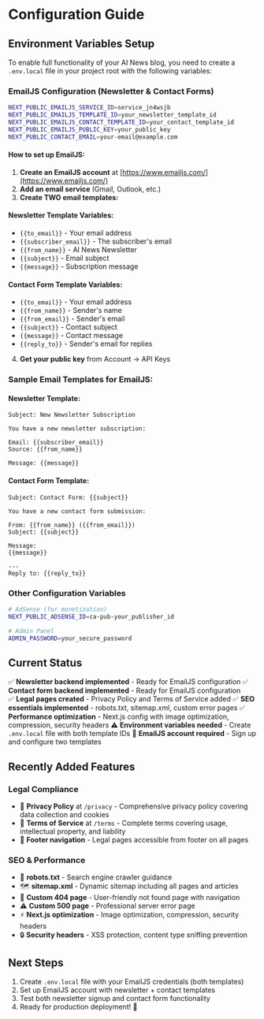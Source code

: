 # Configuration Guide

## Environment Variables Setup

To enable full functionality of your AI News blog, you need to create a `.env.local` file in your project root with the following variables:

### EmailJS Configuration (Newsletter & Contact Forms)

```bash
NEXT_PUBLIC_EMAILJS_SERVICE_ID=service_jn4wsjb
NEXT_PUBLIC_EMAILJS_TEMPLATE_ID=your_newsletter_template_id
NEXT_PUBLIC_EMAILJS_CONTACT_TEMPLATE_ID=your_contact_template_id
NEXT_PUBLIC_EMAILJS_PUBLIC_KEY=your_public_key
NEXT_PUBLIC_CONTACT_EMAIL=your-email@example.com
```

#### How to set up EmailJS:

1. **Create an EmailJS account** at [https://www.emailjs.com/](https://www.emailjs.com/)
2. **Add an email service** (Gmail, Outlook, etc.)
3. **Create TWO email templates:**

#### Newsletter Template Variables:
   - `{{to_email}}` - Your email address
   - `{{subscriber_email}}` - The subscriber's email
   - `{{from_name}}` - AI News Newsletter
   - `{{subject}}` - Email subject
   - `{{message}}` - Subscription message

#### Contact Form Template Variables:
   - `{{to_email}}` - Your email address
   - `{{from_name}}` - Sender's name
   - `{{from_email}}` - Sender's email
   - `{{subject}}` - Contact subject
   - `{{message}}` - Contact message
   - `{{reply_to}}` - Sender's email for replies

4. **Get your public key** from Account → API Keys

### Sample Email Templates for EmailJS:

#### Newsletter Template:
```
Subject: New Newsletter Subscription

You have a new newsletter subscription:

Email: {{subscriber_email}}
Source: {{from_name}}

Message: {{message}}
```

#### Contact Form Template:
```
Subject: Contact Form: {{subject}}

You have a new contact form submission:

From: {{from_name}} ({{from_email}})
Subject: {{subject}}

Message:
{{message}}

---
Reply to: {{reply_to}}
```

### Other Configuration Variables

```bash
# AdSense (for monetization)
NEXT_PUBLIC_ADSENSE_ID=ca-pub-your_publisher_id

# Admin Panel
ADMIN_PASSWORD=your_secure_password
```

## Current Status

✅ **Newsletter backend implemented** - Ready for EmailJS configuration
✅ **Contact form backend implemented** - Ready for EmailJS configuration  
✅ **Legal pages created** - Privacy Policy and Terms of Service added
✅ **SEO essentials implemented** - robots.txt, sitemap.xml, custom error pages
✅ **Performance optimization** - Next.js config with image optimization, compression, security headers
⚠️ **Environment variables needed** - Create `.env.local` file with both template IDs
🔧 **EmailJS account required** - Sign up and configure two templates

## Recently Added Features

### Legal Compliance
- 📄 **Privacy Policy** at `/privacy` - Comprehensive privacy policy covering data collection and cookies
- 📄 **Terms of Service** at `/terms` - Complete terms covering usage, intellectual property, and liability
- 🔗 **Footer navigation** - Legal pages accessible from footer on all pages

### SEO & Performance
- 🤖 **robots.txt** - Search engine crawler guidance
- 🗺️ **sitemap.xml** - Dynamic sitemap including all pages and articles  
- 🚫 **Custom 404 page** - User-friendly not found page with navigation
- ⚠️ **Custom 500 page** - Professional server error page
- ⚡ **Next.js optimization** - Image optimization, compression, security headers
- 🔒 **Security headers** - XSS protection, content type sniffing prevention

## Next Steps

1. Create `.env.local` file with your EmailJS credentials (both templates)
2. Set up EmailJS account with newsletter + contact templates  
3. Test both newsletter signup and contact form functionality
4. Ready for production deployment! 🚀 